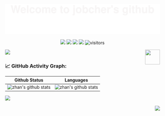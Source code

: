 ![](https://raw.githubusercontent.com/BEPb/BEPb/3bea00f8157272dccfb86a2cabefaeba157c9122/assets/Bottom_up.svg)

<!--   my-icons -->
<p align="center">
    <a href="https://github.com/zhan-cm/zhan-cm"><img src="https://img.shields.io/badge/status-updating-brightgreen.svg"></a>
    <a href="https://github.com/zhan-cm/zhan-cm/graphs/contributors"><img src="https://img.shields.io/github/contributors/zhan-cm/zhan-cm?color=blue"></a>
    <a href="https://github.com/zhan-cm/zhan-cm/stargazers"><img src="https://img.shields.io/github/stars/zhan-cm/zhan-cm.svg?logo=github"></a>
    <a href="https://github.com/zhan-cm/zhan-cm/network/members"><img src="https://img.shields.io/github/forks/zhan-cm/zhan-cm.svg?color=blue&logo=github"></a>
    <img src="https://visitor-badge.laobi.icu/badge?page_id=zhan-cm.zhan-cm" alt="visitors"/>   
</p>

<!--   my-header-img -->
![](https://github.com/BEPb/BEPb/raw/main/src/header_.png)
<a href="https://www.python.org/"><img src="https://upload.wikimedia.org/wikipedia/commons/c/c3/Python-logo-notext.svg" align="right" height="48" width="48" ></a>

### 📈 GitHub Activity Graph:
<!--   stats + languages -->
| Github Status                                                                                                                                       | Languages                                                                                                                         |
|-----------------------------------------------------------------------------------------------------------------------------------------|---------------------------------------------------------------------------------------------------------------------------|
| ![zhan's github stats](https://github-readme-stats.vercel.app/api?username=zhan-cm&show_icons=true&theme=radical) | ![zhan's github stats](https://github-readme-stats.vercel.app/api/top-langs/?username=zhan-cm&theme=radical&layout=compact) |

<img src="https://github-readme-streak-stats.herokuapp.com/?user=zhan-cm"></img>

<img align="right" src="https://count.getloli.com/get/@:zhan-cm?theme=rule34">
